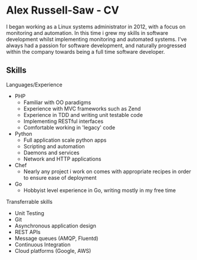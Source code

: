 Alex Russell-Saw - CV
=====================

I began working as a Linux systems administrator in 2012, with a focus on monitoring and automation. In this time i grew my skills in software development whilst implementing monitoring and automated systems. I've always had a passion for software development, and naturally progressed within the company towards being a full time software developer.

Skills
-----

Languages/Experience

* PHP  
    * Familiar with OO paradigms  
    * Experience with MVC frameworks such as Zend  
    * Experience in TDD and writing unit testable code  
    * Implementing RESTful interfaces  
    * Comfortable working in 'legacy' code  
* Python
    * Full application scale python apps  
    * Scripting and automation
    * Daemons and services  
    * Network and HTTP applications
* Chef
    * Nearly any project i work on comes with appropriate recipes in order to ensure ease of deployment
* Go
    * Hobbyist level experience in Go, writing mostly in my free time

Transferrable skills

* Unit Testing
* Git
* Asynchronous application design
* REST APIs
* Message queues (AMQP, Fluentd)
* Continuous Integration
* Cloud platforms (Google, AWS)
